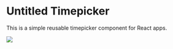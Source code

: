 # Untitled Timepicker

This is a simple reusable timepicker component for React apps.

<img src="https://i.imgur.com/8ObO8SC.gif" align="center" />